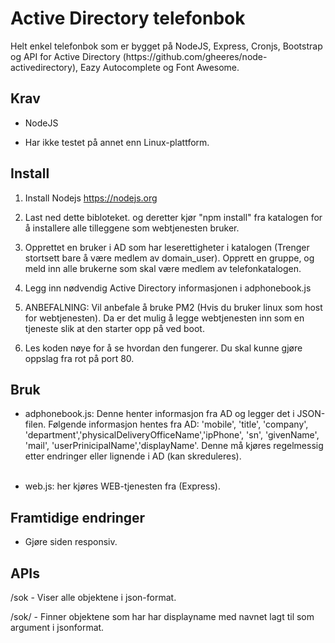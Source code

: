<h1>Active Directory telefonbok</h1>
Helt enkel telefonbok som er bygget på NodeJS, Express, Cronjs, Bootstrap og API for Active Directory (https://github.com/gheeres/node-activedirectory), Eazy Autocomplete og Font Awesome.

<h2>Krav</h2>

- NodeJS

- Har ikke testet på annet enn Linux-plattform.

<h2>Install</h2>

1. Install Nodejs https://nodejs.org

2. Last ned dette bibloteket. og deretter kjør "npm install" fra katalogen for å installere alle tilleggene som webtjenesten bruker.

3. Opprettet en bruker i AD som har leserettigheter i katalogen (Trenger stortsett bare å være medlem av domain_user). Opprett en gruppe, og meld inn alle brukerne som skal være medlem av telefonkatalogen.

4. Legg inn nødvendig Active Directory informasjonen i adphonebook.js

5. ANBEFALNING: Vil anbefale å bruke PM2 (Hvis du bruker linux som host for webtjenesten). Da er det mulig å legge webtjenesten inn som en tjeneste slik at den starter opp på ved boot.

6. Les koden nøye for å se hvordan den fungerer. Du skal kunne gjøre oppslag fra rot på port 80.


<h2>Bruk</h2>

- adphonebook.js: Denne henter informasjon fra AD og legger det i JSON-filen. Følgende informasjon hentes fra AD: 'mobile', 'title', 'company', 'department','physicalDeliveryOfficeName','ipPhone', 'sn', 'givenName', 'mail', 'userPrinicipalName','displayName'. Denne må kjøres regelmessig etter endringer eller lignende i AD (kan skreduleres).
</br></br>

- web.js: her kjøres WEB-tjenesten fra (Express).

<h2>Framtidige endringer</h2>

- Gjøre siden responsiv.


<h2>APIs</h2>

/sok - Viser alle objektene i json-format.

/sok/<navn> - Finner objektene som har har displayname med navnet lagt til som argument i jsonformat.
